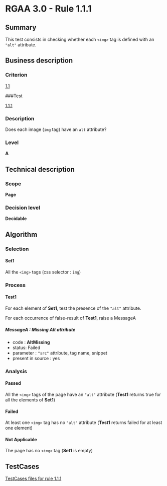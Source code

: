 # RGAA 3.0 -  Rule 1.1.1

## Summary

This test consists in checking whether each `<img>` tag is defined with an `"alt"` attribute.

## Business description

### Criterion

[1.1](http://asqatasun.github.io/RGAA--3.0--EN/RGAA3.0_Criteria_English_version_v1.html#crit-1-1)

###Test

[1.1.1](http://asqatasun.github.io/RGAA--3.0--EN/RGAA3.0_Criteria_English_version_v1.html#test-1-1-1)

### Description
Does each image (<code>img</code> tag) have an <code>alt</code> attribute? 


### Level

**A**

## Technical description

### Scope

**Page**

### Decision level

**Decidable**

## Algorithm

### Selection

#### Set1

All the `<img>` tags (css selector : `img`)

### Process

#### Test1

For each element of **Set1**, test the presence of the `"alt"` attribute.

For each occurrence of false-result of **Test1**, raise a MessageA

##### MessageA : Missing Alt attribute

-    code : **AltMissing** 
-    status: Failed
-    parameter : `"src"` attribute, tag name, snippet
-    present in source : yes

### Analysis

#### Passed

All the `<img>` tags of the page have an `"alt"` attribute (**Test1** returns true for all the elements of **Set1**)

#### Failed

At least one `<img>` tag has no `"alt"` attribute (**Test1** returns failed for at least one element)

#### Not Applicable

The page has no `<img>` tag (**Set1** is empty)



##  TestCases 

[TestCases files for rule 1.1.1](https://github.com/Asqatasun/Asqatasun/tree/master/rules/rules-rgaa3.0/src/test/resources/testcases/rgaa30/Rgaa30Rule010101/) 


